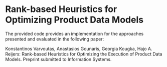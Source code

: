 # Rank-based Heuristics for Optimizing Product Data Models

The provided code provides an implementation for the approaches presented and evaluated in the following paper: 

Konstantinos Varvoutas, Anastasios Gounaris, Georgia Kougka, Hajo A. Reijers: Rank-based Heuristics for Optimizing the Execution of Product Data Models. Preprint submitted to Information Systems.
